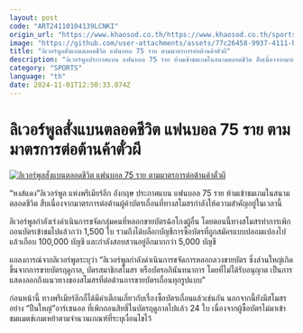 ```yaml
---
layout: post
code: "ART24110104139LCNKI"
origin_url: "https://www.khaosod.co.th/https://www.khaosod.co.th/sports/news_9485642"
image: "https://github.com/user-attachments/assets/77c26458-9937-4111-bc1b-4606628fa35d"
title: "ลิเวอร์พูลสั่งแบนตลอดชีวิต แฟนบอล 75 ราย ตามมาตรการต่อต้านค้าตั๋วผี"
description: "ลิเวอร์พูลประกาศแบน แฟนบอล 75 ราย ห้ามเข้าชมเกมในสนามตลอดชีวิต สืบเนื่องจากมาตรการต่อต้านผู้ค้าบัตรเถื่อนที่ทางสโมสรกำลังให้ความสำคัญ"
category: "SPORTS"
language: "th"
date: 2024-11-01T12:50:33.074Z
---
```


# ลิเวอร์พูลสั่งแบนตลอดชีวิต แฟนบอล 75 ราย ตามมาตรการต่อต้านค้าตั๋วผี

[![ลิเวอร์พูลสั่งแบนตลอดชีวิต แฟนบอล 75 ราย ตามมาตรการต่อต้านค้าตั๋วผี](https://www.khaosod.co.th/wpapp/uploads/2024/11/2024-10-02T190342Z_1476720074_UP1EKA21GY32P_RTRMADP_3_SOCCER-CHAMPIONS-LIV-BOL-REPORT.jpg "ลิเวอร์พูลสั่งแบนตลอดชีวิต แฟนบอล 75 ราย ตามมาตรการต่อต้านค้าตั๋วผี")](https://www.khaosod.co.th/wpapp/uploads/2024/11/2024-10-02T190342Z_1476720074_UP1EKA21GY32P_RTRMADP_3_SOCCER-CHAMPIONS-LIV-BOL-REPORT.jpg)

“หงส์แดง”ลิเวอร์พูล แห่งพรีเมียร์ลีก อังกฤษ ประกาศแบน แฟนบอล 75 ราย ห้ามเข้าชมเกมในสนามตลอดชีวิต สืบเนื่องจากมาตรการต่อต้านผู้ค้าบัตรเถื่อนที่ทางสโมสรกำลังให้ความสำคัญอยู่ในเวลานี้

ลิเวอร์พูลกำลังเร่งดำเนินการขจัดกลุ่มคนที่หลอกขายบัตรฉ้อโกงผู้อื่น โดยตอนนี้ทางสโมสรทำการเพิกถอนบัตรเข้าชมไปแล้วกว่า 1,500 ใบ รวมถึงได้บล็อกบัญชีการซื้อบัตรที่ถูกสมัครแบบปลอมแปลงไปแล้วเกือบ 100,000 บัญชี และกำลังสอบสวนอยู่อีกมากกว่า 5,000 บัญชี

แถลงการณ์จากลิเวอร์พูลระบุว่า “ลิเวอร์พูลกำลังดำเนินการขจัดการหลอกลวงขายบัตร ซึ่งส่วนใหญ่เกิดขึ้นจากการขายบัตรฤดูกาล, บัตรสมาชิกสโมสร หรือบัตรอภินันทนาการ โดยที่ไม่ได้รับอนุญาต เป็นการแสดงออกถึงแนวทางของสโมสรที่ต่อต้านการขายบัตรเถื่อนทุกรูปแบบ”

ก่อนหน้านี้ ทางพรีเมียร์ลีกก็ได้มีคำเตือนเกี่ยวกับเรื่องซื้อบัตรเถื่อนแล้วเช่นกัน นอกจากนี้ยังมีสโมสรอย่าง “ปืนใหญ่”อาร์เซนอล ที่เพิกถอนสิทธิ์ในบัตรฤดูกาลไปแล้ว 24 ใบ เนื่องจากผู้ซื้อบัตรไม่มาเข้าชมแมตช์เกมเหย้าตามจำนวนเกณฑ์ที่ระบุเงื่อนไขไว้